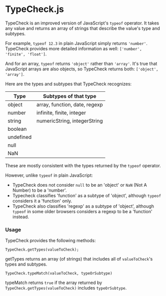 # TypeCheck.js

TypeCheck is an improved version of JavaScript's `typeof` operator. It takes any value and returns an array of strings that describe the value's type and subtypes.

For example, `typeof 12.3` in plain JavaScript simply returns `'number'`. TypeCheck provides more detailed information as well: `['number', 'finite', 'float']`.

And for an array, `typeof` returns `'object'` rather than `'array'`. It's true that JavaScript arrays are also objects, so TypeCheck returns both: `['object', 'array']`.

Here are the types and subtypes that TypeCheck recognizes:

| Type      | Subtypes of that type         |
|-----------|-------------------------------|
| object    | array, function, date, regexp |
| number    | infinite, finite, integer     |
| string    | numericString, integerString  |
| boolean   |                               |
| undefined |                               |
| null      |                               |
| NaN       |                               |

These are mostly consistent with the types returned by the `typeof` operator.

However, unlike `typeof` in plain JavaScript:

- TypeCheck does not consider `null` to be an 'object' or `NaN` (Not A Number) to be a 'number'.
- Typecheck classifies 'function' as a subtype of 'object', although `typeof` considers it a 'function' only.
- TypeCheck also classifies 'regexp' as a subtype of 'object', although `typeof` in some older browsers considers a regexp to be a 'function' instead.

### Usage

TypeCheck provides the following methods:

```
TypeCheck.getTypes(valueToCheck);
```

getTypes returns an array (of strings) that includes all of `valueToCheck`'s types and subtypes.

```
TypeCheck.typeMatch(valueToCheck, typeOrSubtype)
```

typeMatch returns `true` if the array returned by `TypeCheck.getTypes(valueToCheck)` includes `typeOrSubtype`.
